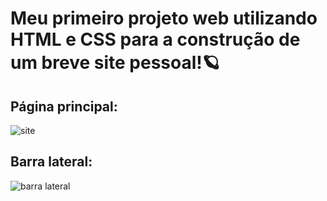 # Meu primeiro projeto web utilizando HTML e CSS para a construção de um breve site pessoal!🪐

**Página principal:**
---
![site](https://user-images.githubusercontent.com/66084295/189551234-520a7154-1e63-443a-bba7-c9d6e6bd1776.png)

**Barra lateral:**
---
![barra lateral](https://user-images.githubusercontent.com/66084295/189551378-b89cc5d0-ed90-48ba-b0b8-23861e518e80.PNG)
